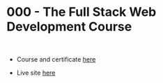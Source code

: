 # 000 - The Full Stack Web Development Course

<br>

* Course and certificate [here](https://www.udemy.com/certificate/UC-FVZZLSVM/)

* Live site [here](http://localhost/000_The_Full_Stack_Web_Development/)
